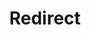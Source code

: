 ﻿---
layout: src/layouts/Redirect.astro
title: Redirect
redirect: https://octopus.com/docs/octopus-rest-api/cli/octopus-account-azure-create
pubDate:  2023-01-01
navSearch: false
navSitemap: false
navMenu: false
---
